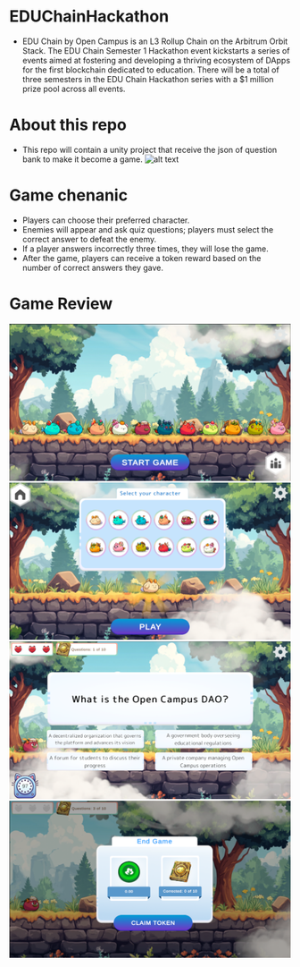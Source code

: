 # EDUChainHackathon
- EDU Chain by Open Campus is an L3 Rollup Chain on the Arbitrum Orbit Stack. The EDU Chain Semester 1 Hackathon event kickstarts a series of events aimed at fostering and developing a thriving ecosystem of DApps for the first blockchain dedicated to education. There will be a total of three semesters in the EDU Chain Hackathon series with a $1 million prize pool across all events.
# About this repo
- This repo will contain a unity project that receive the json of question bank to make it become a game.
![alt text](https://github.com/thientm27/EDUChainHackathon/blob/mainPictures/2.png?raw=true)
# Game chenanic
- Players can choose their preferred character.
- Enemies will appear and ask quiz questions; players must select the correct answer to defeat the enemy.
- If a player answers incorrectly three times, they will lose the game.
- After the game, players can receive a token reward based on the number of correct answers they gave.
# Game Review
![alt text](https://github.com/thientm27/EDUChainHackathon/blob/main/Pictures/1.png?raw=true)
![alt text](https://github.com/thientm27/EDUChainHackathon/blob/main/Pictures/2.png?raw=true)
![alt text](https://github.com/thientm27/EDUChainHackathon/blob/main/Pictures/3.png?raw=true)
![alt text](https://github.com/thientm27/EDUChainHackathon/blob/main/Pictures/4.png?raw=true)
 
